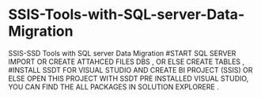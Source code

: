 # SSIS-Tools-with-SQL-server-Data-Migration
SSIS-SSD Tools with SQL server Data Migration
#START SQL SERVER IMPORT OR CREATE ATTAHCED FILES DBS , OR ELSE CREATE TABLES ,
#INSTALL SSDT FOR VISUAL STUDIO AND CREATE BI PROJECT (SSIS) OR ELSE OPEN THIS PROJECT WITH SSDT PRE INSTALLED VISUAL STUDIO, 
YOU CAN FIND THE ALL PACKAGES IN SOLUTION EXPLORERE .
